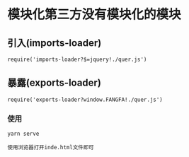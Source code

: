 # 模块化第三方没有模块化的模块

## 引入(imports-loader)
```
require('imports-loader?$=jquery!./quer.js')
```

## 暴露(exports-loader)
```
require('exports-loader?window.FANGFA!./quer.js')
```
### 使用
```
yarn serve

使用浏览器打开inde.html文件即可
```

